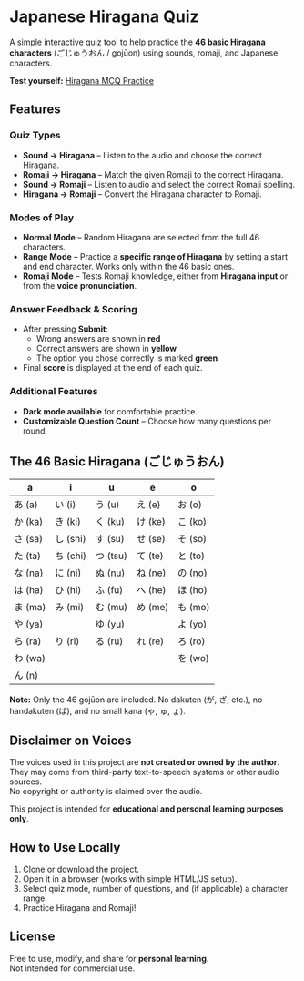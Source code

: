 # Japanese Hiragana Quiz  

A simple interactive quiz tool to help practice the **46 basic Hiragana characters** (ごじゅうおん / gojūon) using sounds, romaji, and Japanese characters.  

**Test yourself:** [Hiragana MCQ Practice](https://mahmudolhasan.github.io/Hiragana-MCQ-Practice/)  

## Features  

### Quiz Types  
- **Sound → Hiragana** – Listen to the audio and choose the correct Hiragana.  
- **Romaji → Hiragana** – Match the given Romaji to the correct Hiragana.  
- **Sound → Romaji** – Listen to audio and select the correct Romaji spelling.  
- **Hiragana → Romaji** – Convert the Hiragana character to Romaji.  

### Modes of Play  
- **Normal Mode** – Random Hiragana are selected from the full 46 characters.  
- **Range Mode** – Practice a **specific range of Hiragana** by setting a start and end character. Works only within the 46 basic ones.  
- **Romaji Mode** – Tests Romaji knowledge, either from **Hiragana input** or from the **voice pronunciation**.  

### Answer Feedback & Scoring  
- After pressing **Submit**:  
  - Wrong answers are shown in **red**  
  - Correct answers are shown in **yellow**  
  - The option you chose correctly is marked **green**  
- Final **score** is displayed at the end of each quiz.  

### Additional Features  
- **Dark mode available** for comfortable practice.  
- **Customizable Question Count** – Choose how many questions per round.  

## The 46 Basic Hiragana (ごじゅうおん)  

| a       | i       | u       | e       | o       |  
|---------|---------|---------|---------|---------|  
| あ (a)  | い (i)  | う (u)  | え (e)  | お (o)  |  
| か (ka) | き (ki) | く (ku) | け (ke) | こ (ko) |  
| さ (sa) | し (shi)| す (su) | せ (se) | そ (so) |  
| た (ta) | ち (chi)| つ (tsu)| て (te) | と (to) |  
| な (na) | に (ni) | ぬ (nu) | ね (ne) | の (no) |  
| は (ha) | ひ (hi) | ふ (fu) | へ (he) | ほ (ho) |  
| ま (ma) | み (mi) | む (mu) | め (me) | も (mo) |  
| や (ya) |         | ゆ (yu) |         | よ (yo) |  
| ら (ra) | り (ri) | る (ru) | れ (re) | ろ (ro) |  
| わ (wa) |         |         |         | を (wo) |  
| ん (n)  |         |         |         |         |  

**Note:** Only the 46 gojūon are included. No dakuten (が, ざ, etc.), no handakuten (ぱ), and no small kana (ゃ, ゅ, ょ).  

## Disclaimer on Voices  
The voices used in this project are **not created or owned by the author**.  
They may come from third-party text-to-speech systems or other audio sources.  
No copyright or authority is claimed over the audio.  

This project is intended for **educational and personal learning purposes only**.  

## How to Use Locally  
1. Clone or download the project.  
2. Open it in a browser (works with simple HTML/JS setup).  
3. Select quiz mode, number of questions, and (if applicable) a character range.  
4. Practice Hiragana and Romaji!  

## License  
Free to use, modify, and share for **personal learning**.  
Not intended for commercial use.  
